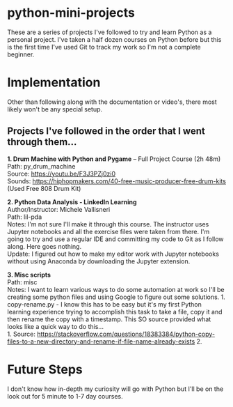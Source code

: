 # python-mini-projects
These are a series of projects I've followed to try and learn Python as a personal project. I've taken a half dozen courses on Python before but this is the first time I've used Git to track my work so I'm not a complete beginner.

# Implementation
Other than following along with the documentation or video's, there most likely won't be any special setup.

## Projects I've followed in the order that I went through them...

**1. Drum Machine with Python and Pygame** – Full Project Course (2h 48m)  
Path: py_drum_machine  
Source: https://youtu.be/F3J3PZj0zi0  
Sounds: https://hiphopmakers.com/40-free-music-producer-free-drum-kits (Used Free 808 Drum Kit)  

**2. Python Data Analysis - LinkedIn Learning**  
Author/Instructor: Michele Vallisneri  
Path: lil-pda  
Notes: I'm not sure I'll make it through this course. The instructor uses Jupyter notebooks and all the exercise files were taken from there. I'm going to try and use a regular IDE and committing my code to Git as I follow along. Here goes nothing.  
Update: I figured out how to make my editor work with Jupyter notebooks without using Anaconda by downloading the Jupyter extension.

**3. Misc scripts**  
Path: misc  
Notes: I want to learn various ways to do some automation at work so I'll be creating some python files and using Google to figure out some solutions.
    1. copy-rename.py - I know this has to be easy but it's my first Python learning experience trying to accomplish this task to take a file, copy it and then rename the copy with a timestamp. This SO source provided what looks like a quick way to do this...  
        1. Source: https://stackoverflow.com/questions/18383384/python-copy-files-to-a-new-directory-and-rename-if-file-name-already-exists
    2. 

# Future Steps  
I don't know how in-depth my curiosity will go with Python but I'll be on the look out for 5 minute to 1-7 day courses.
